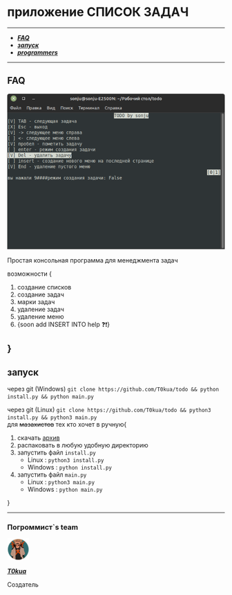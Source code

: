 # приложение СПИСОК ЗАДАЧ  
--------------------------

* [***FAQ***](https://github.com/T0kua/todo#faq)
* [***запуск***](https://github.com/T0kua/todo#%D0%B7%D0%B0%D0%BF%D1%83%D1%81%D0%BA)
* [***programmers***](https://github.com/T0kua/todo#%D0%BF%D0%BE%D0%B3%D1%80%D0%BE%D0%BC%D0%BC%D0%B8%D1%81%D1%82s-team)
-------------------------------
## FAQ  
![image](https://github.com/T0kua/T0kua/blob/main/image/todoapp.png)  

Простая консольная программа для менеджмента задач  

возможности {  

1. создание списков  
2. создание задач  
3. марки задач  
4. удаление задач  
5. удаление меню  
6. {soon add INSERT INTO help ❓❗}
  
}
----------------------------------
## запуск  
через git (Windows) `git clone https://github.com/T0kua/todo && python install.py && python main.py`  

через git (Linux) `git clone https://github.com/T0kua/todo && python3 install.py && python3 main.py`  
для ~~мазахистов~~ тех кто хочет в ручную{  

1. скачать [архив](https://github.com/T0kua/todo/archive/refs/heads/main.zip)  
2. распаковать в любую удобную директорию  
3. запустить файл `install.py`  
    - Linux : `python3 install.py`  
    - Windows : `python install.py`  
4. запустить файл `main.py`  
    - Linux : `python3 main.py`  
    - Windows : `python main.py`  

}  

---------------------------------
### Погроммист`s team  

![T0kua](https://github.com/T0kua/T0kua/blob/main/image/fase-rounded.png)

[***T0kua***](https://github.com/T0kua)

Создатель 




